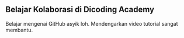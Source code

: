## Belajar Kolaborasi di Dicoding Academy

Belajar mengenai GitHub asyik loh.
Mendengarkan video tutorial sangat membantu.
